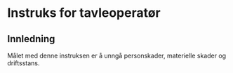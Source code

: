 # Instruks for tavleoperatør

## Innledning
Målet med denne instruksen er å unngå personskader, materielle skader og driftsstans.

## 
